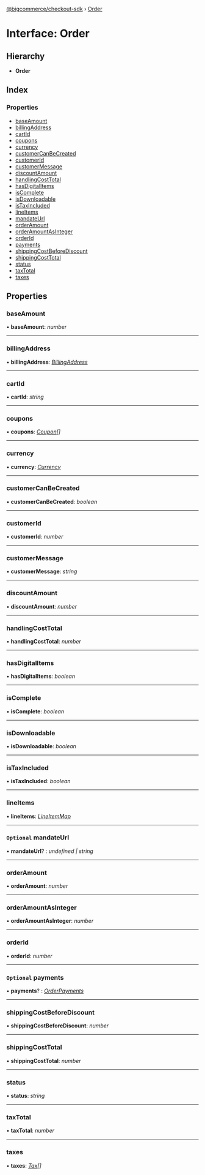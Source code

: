 [@bigcommerce/checkout-sdk](../README.md) › [Order](order.md)

# Interface: Order

## Hierarchy

* **Order**

## Index

### Properties

* [baseAmount](order.md#baseamount)
* [billingAddress](order.md#billingaddress)
* [cartId](order.md#cartid)
* [coupons](order.md#coupons)
* [currency](order.md#currency)
* [customerCanBeCreated](order.md#customercanbecreated)
* [customerId](order.md#customerid)
* [customerMessage](order.md#customermessage)
* [discountAmount](order.md#discountamount)
* [handlingCostTotal](order.md#handlingcosttotal)
* [hasDigitalItems](order.md#hasdigitalitems)
* [isComplete](order.md#iscomplete)
* [isDownloadable](order.md#isdownloadable)
* [isTaxIncluded](order.md#istaxincluded)
* [lineItems](order.md#lineitems)
* [mandateUrl](order.md#optional-mandateurl)
* [orderAmount](order.md#orderamount)
* [orderAmountAsInteger](order.md#orderamountasinteger)
* [orderId](order.md#orderid)
* [payments](order.md#optional-payments)
* [shippingCostBeforeDiscount](order.md#shippingcostbeforediscount)
* [shippingCostTotal](order.md#shippingcosttotal)
* [status](order.md#status)
* [taxTotal](order.md#taxtotal)
* [taxes](order.md#taxes)

## Properties

###  baseAmount

• **baseAmount**: *number*

___

###  billingAddress

• **billingAddress**: *[BillingAddress](billingaddress.md)*

___

###  cartId

• **cartId**: *string*

___

###  coupons

• **coupons**: *[Coupon](coupon.md)[]*

___

###  currency

• **currency**: *[Currency](currency.md)*

___

###  customerCanBeCreated

• **customerCanBeCreated**: *boolean*

___

###  customerId

• **customerId**: *number*

___

###  customerMessage

• **customerMessage**: *string*

___

###  discountAmount

• **discountAmount**: *number*

___

###  handlingCostTotal

• **handlingCostTotal**: *number*

___

###  hasDigitalItems

• **hasDigitalItems**: *boolean*

___

###  isComplete

• **isComplete**: *boolean*

___

###  isDownloadable

• **isDownloadable**: *boolean*

___

###  isTaxIncluded

• **isTaxIncluded**: *boolean*

___

###  lineItems

• **lineItems**: *[LineItemMap](lineitemmap.md)*

___

### `Optional` mandateUrl

• **mandateUrl**? : *undefined | string*

___

###  orderAmount

• **orderAmount**: *number*

___

###  orderAmountAsInteger

• **orderAmountAsInteger**: *number*

___

###  orderId

• **orderId**: *number*

___

### `Optional` payments

• **payments**? : *[OrderPayments](../README.md#orderpayments)*

___

###  shippingCostBeforeDiscount

• **shippingCostBeforeDiscount**: *number*

___

###  shippingCostTotal

• **shippingCostTotal**: *number*

___

###  status

• **status**: *string*

___

###  taxTotal

• **taxTotal**: *number*

___

###  taxes

• **taxes**: *[Tax](tax.md)[]*
